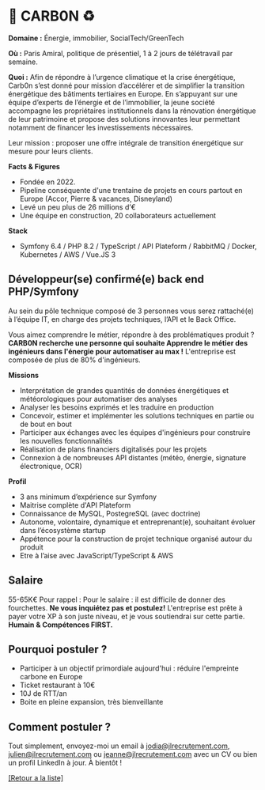 # 🏢 CARB0N ♻️

**Domaine :** Énergie, immobilier, SocialTech/GreenTech

**Où :** Paris Amiral, politique de présentiel, 1 à 2 jours de télétravail par semaine.

**Quoi :** Afin de répondre à l’urgence climatique et la crise énergétique, Carb0n s’est donné pour mission d’accélérer et de simplifier la transition énergétique des bâtiments tertiaires en Europe. En s’appuyant sur une équipe d’experts de l’énergie et de l’immobilier, la jeune société accompagne les propriétaires institutionnels dans la rénovation énergétique de leur patrimoine et propose des solutions
innovantes leur permettant notamment de financer les investissements nécessaires.

Leur mission : proposer une offre intégrale de transition énergétique sur mesure pour leurs clients.

**Facts & Figures**

* Fondée en 2022.
* Pipeline conséquente d'une trentaine de projets en cours partout en Europe (Accor, Pierre & vacances, Disneyland)
* Levé un peu plus de 26 millions d’€
* Une équipe en construction, 20 collaborateurs actuellement

**Stack**

* Symfony 6.4 / PHP 8.2 / TypeScript / API Plateform / RabbitMQ / Docker, Kubernetes / AWS / Vue.JS 3


## Développeur(se) confirmé(e) back end PHP/Symfony

Au sein du pôle technique composé de 3 personnes vous serez rattaché(e) à l’équipe IT, en charge des projets techniques, l’API et le Back Office.

Vous aimez comprendre le métier, répondre à des problématiques produit ? **CARB0N recherche une personne qui souhaite Apprendre le métier des ingénieurs dans l'énergie pour automatiser au max !** L'entreprise est composée de plus de 80% d'ingénieurs.

**Missions**

* Interprétation de grandes quantités de données énergétiques et météorologiques pour automatiser des analyses
* Analyser les besoins exprimés et les traduire en production
* Concevoir, estimer et implémenter les solutions techniques en partie ou de bout en bout
* Participer aux échanges avec les équipes d'ingénieurs pour construire les nouvelles fonctionnalités
* Réalisation de plans financiers digitalisés pour les projets
* Connexion à de nombreuses API distantes (météo, énergie, signature électronique, OCR)

**Profil**

* 3 ans minimum d’expérience sur Symfony
* Maitrise complète d'API Plateform
* Connaissance de MySQL, PostegreSQL (avec doctrine)
* Autonome, volontaire, dynamique et entreprenant(e), souhaitant évoluer dans l’écosystème startup
* Appétence pour la construction de projet technique organisé autour du produit
* Etre à l’aise avec JavaScript/TypeScript & AWS

## Salaire

55-65K€
Pour rappel :  Pour le salaire : il est difficile de donner des fourchettes. **Ne vous inquiétez pas et postulez!** L'entreprise est prête à payer votre XP à son juste niveau, et je vous soutiendrai sur cette partie. **Humain & Compétences FIRST.**

## Pourquoi postuler ?

* Participer à un objectif primordiale aujourd'hui : réduire l'empreinte carbone en Europe
* Ticket restaurant à 10€
* 10J de RTT/an
* Boite en pleine expansion, très bienveillante

## Comment postuler ?

Tout simplement, envoyez-moi un email à jodia@jlrecrutement.com, julien@jlrecrutement.com ou jeanne@jlrecrutement.com avec un CV ou bien un profil LinkedIn à jour. À bientôt !

<a href="https://github.com/jlondiche/job-board-php/blob/master/README.md">[Retour a la liste]</a>